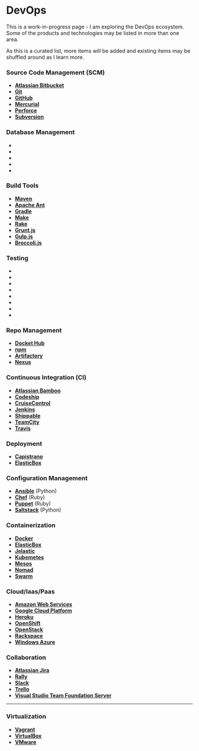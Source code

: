 # DevOps

This is a work-in-progress page - I am exploring the DevOps ecosystem. Some of the products and technologies may be listed in more than one area.

As this is a curated list, more items will be added and existing items may be shuffled around as I learn more.

### Source Code Management (SCM)

- **<a href="https://bitbucket.org/" target="_blank">Atlassian Bitbucket</a>**
- **<a href="https://git-scm.com/" target="_blank">Git</a>**
- **<a href="https://github.com/" target="_blank">GitHub</a>**
- **<a href="" target="_blank">Mercurial</a>**
- **<a href="https://www.perforce.com/" target="_blank">Perforce</a>**
- **<a href="" target="_blank">Subversion</a>**

### Database Management

- **<a href="" target="_blank"></a>**
- **<a href="" target="_blank"></a>**
- **<a href="" target="_blank"></a>**
- **<a href="" target="_blank"></a>**
- **<a href="" target="_blank"></a>**

### Build Tools

- **<a href="" target="_blank">Maven</a>**
- **<a href="" target="_blank">Apache Ant</a>**
- **<a href="" target="_blank">Gradle</a>**
- **<a href="" target="_blank">Make</a>**
- **<a href="" target="_blank">Rake</a>**
- **<a href="" target="_blank">Grunt.js</a>**
- **<a href="" target="_blank">Gulp.js</a>**
- **<a href="" target="_blank">Broccoli.js</a>**

### Testing

- **<a href="" target="_blank"></a>**
- **<a href="" target="_blank"></a>**
- **<a href="" target="_blank"></a>**
- **<a href="" target="_blank"></a>**
- **<a href="" target="_blank"></a>**
- **<a href="" target="_blank"></a>**
- **<a href="" target="_blank"></a>**
- **<a href="" target="_blank"></a>**

### Repo Management

- **<a href="" target="_blank">Docket Hub</a>**
- **<a href="" target="_blank">npm</a>**
- **<a href="" target="_blank">Artifactory</a>**
- **<a href="" target="_blank">Nexus</a>**

### Continuous Integration (CI)

- **<a href="https://www.atlassian.com/software/bamboo" target="_blank">Atlassian Bamboo</a>**
- **<a href="" target="_blank">Codeship</a>**
- **<a href="" target="_blank">CruiseControl</a>**
- **<a href="https://jenkins.io/" target="_blank">Jenkins</a>**
- **<a href="" target="_blank">Shippable</a>**
- **<a href="https://www.jetbrains.com/teamcity/" target="_blank">TeamCity</a>**
- **<a href="https://travis-ci.org/" target="_blank">Travis</a>**

### Deployment

- **<a href="http://capistranorb.com/" target="_blank">Capistrano</a>**
- **<a href="https://elasticbox.com/" target="_blank">ElasticBox</a>**

### Configuration Management

- **<a href="https://www.ansible.com/" target="_blank">Ansible</a>** (Python)
- **<a href="https://www.chef.io/chef/" target="_blank">Chef</a>** (Ruby)
- **<a href="https://puppet.com/" target="_blank">Puppet</a>** (Ruby)
- **<a href="https://saltstack.com/" target="_blank">Saltstack</a>** (Python)

### Containerization

- **<a href="https://www.docker.com/" target="_blank">Docker</a>**
- **<a href="https://elasticbox.com/" target="_blank">ElasticBox</a>**
- **<a href="" target="_blank">Jelastic</a>**
- **<a href="" target="_blank">Kubemetes</a>**
- **<a href="" target="_blank">Mesos</a>**
- **<a href="" target="_blank">Nomad</a>**
- **<a href="" target="_blank">Swarm</a>**

### Cloud/Iaas/Paas

- **<a href="https://aws.amazon.com/" target="_blank">Amazon Web Services**</a>
- **<a href="https://cloud.google.com/" target="_blank">Google Cloud Platform</a>**
- **<a href="https://www.heroku.com/" target="_blank">Heroku</a>**
- **<a href="https://www.openshift.com/" target="_blank">OpenShift</a>**
- **<a href="https://www.openstack.org/" target="_blank">OpenStack</a>**
- **<a href="" target="_blank">Rackspace</a>**
- **<a href="https://azure.microsoft.com/en-us/?b=16.24" target="_blank">Windows Azure</a>**

### Collaboration

- **<a href="https://www.atlassian.com/software/jira" target="_blank">Atlassian Jira</a>**
- **<a href="https://www.rallydev.com/" target="_blank">Rally</a>**
- **<a href="https://slack.com/" target="_blank">Slack</a>**
- **<a href="https://trello.com/" target="_blank">Trello</a>**
- **<a href="https://www.visualstudio.com/en-us/products/tfs-overview-vs.aspx" target="_blank">Visual Studio Team Foundation Server</a>**

---

### Virtualization

- **<a href="https://www.vagrantup.com/" target="_blank">Vagrant</a>**
- **<a href="https://www.virtualbox.org/" target="_blank">VirtualBox</a>**
- **<a href="http://www.vmware.com/" target="_blank">VMware</a>**